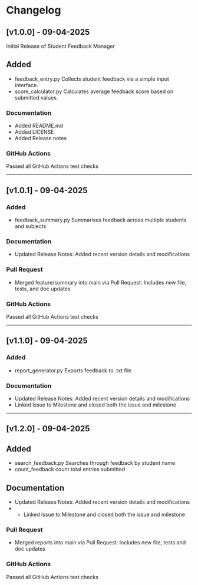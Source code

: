 # Changelog

## [v1.0.0] - 09-04-2025
Initial Release of Student Feedback Manager

## Added
* feedback_entry.py
      Collects student feedback via a simple input interface.
* score_calculator.py
      Calculates average feedback score based on submitted values.

### Documentation
* Added README.md
* Added LICENSE
* Added Release notes

### GitHub Actions
Passed all GitHub Actions test checks

***
## [v1.0.1] - 09-04-2025

### Added
* feedback_summary.py
      Summarises feedback across multiple students and subjects  

### Documentation
* Updated Release Notes: Added recent version details and modifications

### Pull Request
* Merged feature/summary into main via Pull Request:
      Includes new file, tests, and doc updates

### GitHub Actions
Passed all GitHub Actions test checks

***
## [v1.1.0] - 09-04-2025

### Added
* report_generator.py
      Exports feedback to .txt file

### Documentation
* Updated Release Notes: Added recent version details and modifications
* Linked Issue to Milestone and closed both the issue and milestone

***
## [v1.2.0] - 09-04-2025

## Added
* search_feedback.py
      Searches through feedback by student name
* count_feedback
      count total entries submitted

## Documentation
* Updated Release Notes: Added recent version details and modifications
* * Linked Issue to Milestone and closed both the issue and milestone
### Pull Request
* Merged reports into main via Pull Request:
      Includes new file, tests and doc updates

### GitHub Actions
Passed all GitHub Actions test checks
